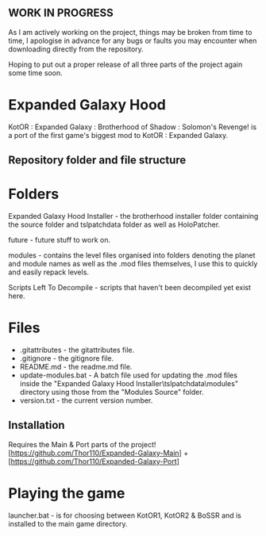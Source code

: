 ## WORK IN PROGRESS

As I am actively working on the project, things may be broken from time to time, I apologise in advance for any bugs or faults you may encounter when downloading directly from the repository.

Hoping to put out a proper release of all three parts of the project again some time soon.

# Expanded Galaxy Hood
KotOR : Expanded Galaxy : Brotherhood of Shadow : Solomon's Revenge! is a port of the first game's biggest mod to KotOR : Expanded Galaxy.

## Repository folder and file structure
# Folders
Expanded Galaxy Hood Installer - the brotherhood installer folder containing the source folder and tslpatchdata folder as well as HoloPatcher.

future - future stuff to work on.

modules - contains the level files organised into folders denoting the planet and module names as well as the .mod files themselves, I use this to quickly and easily repack levels.

Scripts Left To Decompile - scripts that haven't been decompiled yet exist here.

# Files
- .gitattributes - the gitattributes file.
- .gitignore - the gitignore file.
- README.md - the readme.md file.
- update-modules.bat - A batch file used for updating the .mod files inside the "Expanded Galaxy Hood Installer\tslpatchdata\modules" directory using those from the "Modules Source" folder.
- version.txt - the current version number.

## Installation

Requires the Main & Port parts of the project! [https://github.com/Thor110/Expanded-Galaxy-Main] + [https://github.com/Thor110/Expanded-Galaxy-Port]

# Playing the game

launcher.bat - is for choosing between KotOR1, KotOR2 & BoSSR and is installed to the main game directory.
